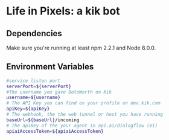 # Life in Pixels: a kik bot

## Dependencies
Make sure you're running at least npm 2.2.1 and Node 8.0.0.

## Environment Variables

```bash
#service listen port
serverPort=${serverPort}
#The username you gave BotsWorth on Kik
username=${username}
# The API Key you can find on your profile on dev.kik.com
apiKey=${apiKey}
# The webhook, the the web tunnel or host you have running
baseUrl=${baseUrl}/incoming
# The apiKey of the your agent in api.ai/dialogflow (V1)
apiaiAccessToken=${apiaiAccessToken}

```
